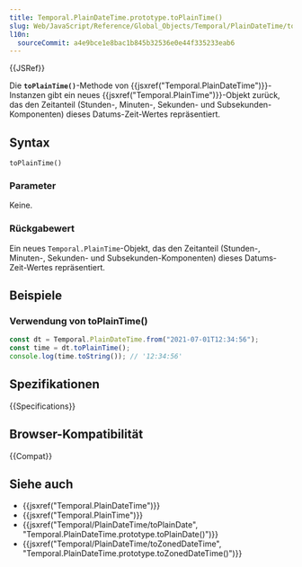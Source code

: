 ```yaml
---
title: Temporal.PlainDateTime.prototype.toPlainTime()
slug: Web/JavaScript/Reference/Global_Objects/Temporal/PlainDateTime/toPlainTime
l10n:
  sourceCommit: a4e9bce1e8bac1b845b32536e0e44f335233eab6
---
```


{{JSRef}}

Die **`toPlainTime()`**-Methode von {{jsxref("Temporal.PlainDateTime")}}-Instanzen gibt ein neues {{jsxref("Temporal.PlainTime")}}-Objekt zurück, das den Zeitanteil (Stunden-, Minuten-, Sekunden- und Subsekunden-Komponenten) dieses Datums-Zeit-Wertes repräsentiert.

## Syntax

```js-nolint
toPlainTime()
```

### Parameter

Keine.

### Rückgabewert

Ein neues `Temporal.PlainTime`-Objekt, das den Zeitanteil (Stunden-, Minuten-, Sekunden- und Subsekunden-Komponenten) dieses Datums-Zeit-Wertes repräsentiert.

## Beispiele

### Verwendung von toPlainTime()

```js
const dt = Temporal.PlainDateTime.from("2021-07-01T12:34:56");
const time = dt.toPlainTime();
console.log(time.toString()); // '12:34:56'
```

## Spezifikationen

{{Specifications}}

## Browser-Kompatibilität

{{Compat}}

## Siehe auch

- {{jsxref("Temporal.PlainDateTime")}}
- {{jsxref("Temporal.PlainTime")}}
- {{jsxref("Temporal/PlainDateTime/toPlainDate", "Temporal.PlainDateTime.prototype.toPlainDate()")}}
- {{jsxref("Temporal/PlainDateTime/toZonedDateTime", "Temporal.PlainDateTime.prototype.toZonedDateTime()")}}

